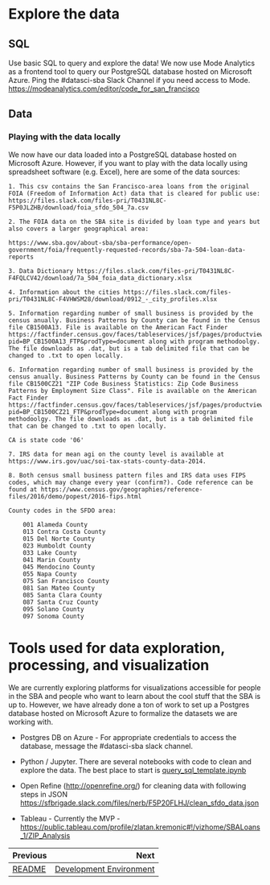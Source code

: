 # Explore the data
## SQL
Use basic SQL to query and explore the data! We now use Mode Analytics as a frontend tool to query our PostgreSQL database hosted on Microsoft Azure. Ping the #datasci-sba Slack Channel if you need access to Mode.
https://modeanalytics.com/editor/code_for_san_francisco

## Data

### Playing with the data locally
We now have our data loaded into a PostgreSQL database hosted on Microsoft Azure. However, if you want to play with the data locally using spreadsheet software (e.g. Excel), here are some of the data sources:

    1. This csv contains the San Francisco-area loans from the original FOIA (Freedom of Information Act) data that is cleared for public use: https://files.slack.com/files-pri/T0431NL8C-F5P0JLZHB/download/foia_sfdo_504_7a.csv

    2. The FOIA data on the SBA site is divided by loan type and years but also covers a larger geographical area: 

    https://www.sba.gov/about-sba/sba-performance/open-government/foia/frequently-requested-records/sba-7a-504-loan-data-reports

    3. Data Dictionary https://files.slack.com/files-pri/T0431NL8C-F4FQLCV42/download/7a_504_foia_data_dictionary.xlsx

    4. Information about the cities https://files.slack.com/files-pri/T0431NL8C-F4VHWSM28/download/0912_-_city_profiles.xlsx

    5. Information regarding number of small business is provided by the census anually. Business Patterns by County can be found in the Census file CB1500A13. File is available on the American Fact Finder https://factfinder.census.gov/faces/tableservices/jsf/pages/productview.xhtml?pid=BP_CB1500A13_FTP&prodType=document along with program methodoolgy. The file downloads as .dat, but is a tab delimited file that can be changed to .txt to open locally.

    6. Information regarding number of small business is provided by the census anually. Business Patterns by County can be found in the Census file CB1500CZ21 "ZIP Code Business Statistics: Zip Code Business Patterns by Employment Size Class". File is available on the American Fact Finder https://factfinder.census.gov/faces/tableservices/jsf/pages/productview.xhtml?pid=BP_CB1500CZ21_FTP&prodType=document along with program methodoolgy. The file downloads as .dat, but is a tab delimited file that can be changed to .txt to open locally.

    CA is state code '06'

    7. IRS data for mean agi on the county level is available at https://www.irs.gov/uac/soi-tax-stats-county-data-2014. 

    8. Both census small business pattern files and IRS data uses FIPS codes, which may change every year (confirm?). Code reference can be found at https://www.census.gov/geographies/reference-files/2016/demo/popest/2016-fips.html

    County codes in the SFDO area: 

        001 Alameda County
        013 Contra Costa County
        015 Del Norte County
        023 Humboldt County
        033 Lake County
        041 Marin County
        045 Mendocino County
        055 Napa County
        075 San Francisco County
        081 San Mateo County
        085 Santa Clara County
        087 Santa Cruz County
        095 Solano County
        097 Sonoma County





# Tools used for data exploration, processing, and visualization
We are currently exploring platforms for visualizations accessible for people in the SBA and people who want to learn about the cool stuff that the SBA is up to. However, we have already done a ton of work to set up a Postgres database hosted on Microsoft Azure to formalize the datasets we are working with.

- Postgres DB on Azure - For appropriate credentials to access the database, message the #datasci-sba slack channel.

- Python / Jupyter. There are several notebooks with code to clean and explore the data. The best place to start is [query_sql_template.ipynb](https://github.com/sfbrigade/datasci-sba/blob/master/notebooks/query_sql_template.ipynb)

- Open Refine (http://openrefine.org/) for cleaning data with following steps in JSON https://sfbrigade.slack.com/files/nerb/F5P20FLHJ/clean_sfdo_data.json

- Tableau - Currently the MVP - https://public.tableau.com/profile/zlatan.kremonic#!/vizhome/SBALoans_1/ZIP_Analysis

| Previous | Next |
|:---------|-----:|
| [README](./README.md) | [Development Environment](./02_development_environment.md) |

